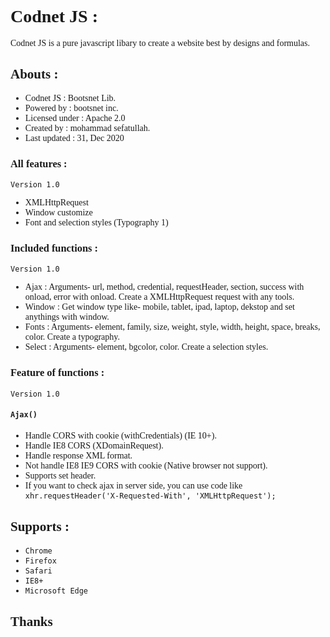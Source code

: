 <link rel="stylesheet" href="https://fonts.googleapis.com/css?family=Ubuntu">
<span style="font-family: 'Ubuntu';">

# Codnet JS :
Codnet JS is a pure javascript libary to create a website best by designs and formulas.

## Abouts :
   * Codnet JS : Bootsnet Lib.
   * Powered by : bootsnet inc.
   * Licensed under : Apache 2.0
   * Created by : mohammad sefatullah.
   * Last updated : 31, Dec 2020

 ### All features :
  ```Version 1.0```
  * XMLHttpRequest
  * Window customize
  * Font and selection styles (Typography 1)

 ### Included functions :
 ```Version 1.0```
  * Ajax : Arguments- url, method, credential, requestHeader, section, success with onload, error with onload. Create a XMLHttpRequest request with any tools.
  * Window : Get window type like- mobile, tablet, ipad, laptop, dekstop and set anythings with window.
  * Fonts : Arguments- element, family, size, weight, style, width, height, space, breaks, color. Create a typography.
  * Select : Arguments- element, bgcolor, color. Create a selection styles.
  
 ### Feature of functions :
  ```Version 1.0```
 #### `Ajax()`
   * Handle CORS with cookie (withCredentials) (IE 10+).
   * Handle IE8 CORS (XDomainRequest).
   * Handle response XML format.
   * Not handle IE8 IE9 CORS with cookie (Native browser not support).
   * Supports set header.
   * If you want to check ajax in server side, you can use code like `xhr.requestHeader('X-Requested-With', 'XMLHttpRequest');`


## Supports :
* ``Chrome``
* ``Firefox``
* ``Safari``
* ``IE8+``
* ``Microsoft Edge``

## Thanks
</span>
